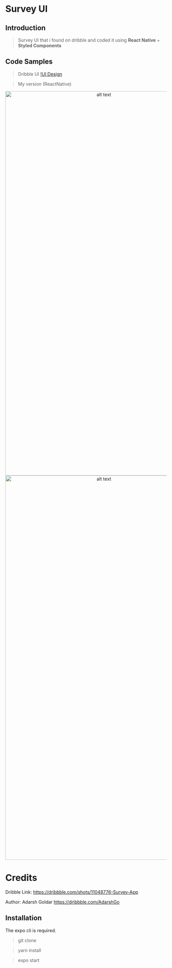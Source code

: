 # Survey UI

## Introduction

> Survey UI that i found on dribble and coded it using <strong>React Native</strong> + <strong>Styled Components</strong>

## Code Samples

> Dribble UI [!UI Design](https://cdn.dribbble.com/users/1720296/screenshots/11048776/media/57525c35107d4e42acf0c97cc13d5633.png)

> My version (ReactNative)

<p align="middle">
<img src="https://imgur.com/CnncJqt.jpg" alt="alt text" width="600px" height="1200px">
<img src="https://imgur.com/wqCOUg5.jpg" alt="alt text" width="600px" height="1200px">
</p>


# Credits

Dribble Link: https://dribbble.com/shots/11048776-Survey-App

Author: Adarsh Goldar https://dribbble.com/AdarshGo





## Installation

The expo cli is required.

> git clone 

> yarn install 

> expo start
